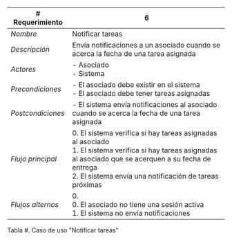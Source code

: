 |# Requerimiento|6 |
|-|-|
| *Nombre*|Notificar tareas
| *Descripción*| Envía notificaciones a un asociado cuando se acerca la fecha de una tarea asignada |
|*Actores*| - Asociado<br> - Sistema
|*Precondiciones*| - El asociado debe existir en el sistema<br> - El asociado debe tener tareas asignadas
|*Postcondiciones*| - El sistema envía notificaciones al asociado cuando se acerca la fecha de una tarea asignada
|*Flujo principal*|0.  El sistema verifica si hay tareas asignadas al asociado<br>1.  El sistema verifica si hay tareas asignadas al asociado que se acerquen a su fecha de entrega<br>2.  El sistema envía una notificación de tareas próximas
|*Flujos alternos*|0. <br> 0. El asociado no tiene una sesión activa<br>1. El sistema no envía notificaciones

Tabla #. Caso de uso "Notificar tareas"
